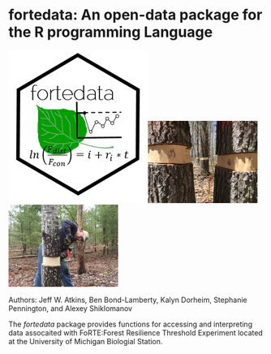# fortedata: An open-data package for the R programming Language

![](./vignettes/forte_hex.png)![](./vignettes/readme_girdle.png)![](./vignettes/readme_three.png)</br>



Authors: Jeff W. Atkins, Ben Bond-Lamberty, Kalyn Dorheim, Stephanie Pennington, and Alexey Shiklomanov

The *fortedata* package provides functions for accessing and interpreting data assocaited with FoRTE:Forest Resilience Threshold Experiment located at the University of Michigan Biologial Station. 
